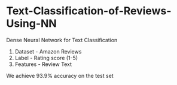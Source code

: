 # Text-Classification-of-Reviews-Using-NN
Dense Neural Network for Text Classification

 1. Dataset - Amazon Reviews
 2. Label - Rating score (1-5)
 3. Features - Review Text

We achieve 93.9% accuracy on the test set
